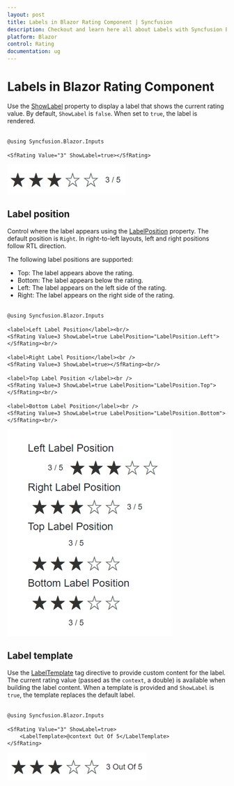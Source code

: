 ```yaml
---
layout: post
title: Labels in Blazor Rating Component | Syncfusion
description: Checkout and learn here all about Labels with Syncfusion Blazor Rating component in Blazor Server App and Blazor WebAssembly App.
platform: Blazor
control: Rating
documentation: ug
---
```


# Labels in Blazor Rating Component

Use the [ShowLabel](https://help.syncfusion.com/cr/blazor/Syncfusion.Blazor.Inputs.SfRating.html#Syncfusion_Blazor_Inputs_SfRating_ShowLabel) property to display a label that shows the current rating value. By default, `ShowLabel` is `false`. When set to `true`, the label is rendered.

```cshtml

@using Syncfusion.Blazor.Inputs

<SfRating Value="3" ShowLabel=true></SfRating>

```

![Blazor Rating component with Label](./images/blazor-rating-label.png)

## Label position

Control where the label appears using the [LabelPosition](https://help.syncfusion.com/cr/blazor/Syncfusion.Blazor.Inputs.SfRating.html#Syncfusion_Blazor_Inputs_SfRating_LabelPosition) property. The default position is `Right`. In right-to-left layouts, left and right positions follow RTL direction.

The following label positions are supported:

* Top: The label appears above the rating.
* Bottom: The label appears below the rating.
* Left: The label appears on the left side of the rating.
* Right: The label appears on the right side of the rating.

```cshtml

@using Syncfusion.Blazor.Inputs

<label>Left Label Position</label><br/>
<SfRating Value=3 ShowLabel=true LabelPosition="LabelPosition.Left"></SfRating><br/>

<label>Right Label Position</label><br />
<SfRating Value=3 ShowLabel=true></SfRating><br/>

<label>Top Label Position </label><br />
<SfRating Value=3 ShowLabel=true LabelPosition="LabelPosition.Top"></SfRating><br/>

<label>Bottom Label Position</label><br />
<SfRating Value=3 ShowLabel=true LabelPosition="LabelPosition.Bottom"></SfRating><br/>

```

![Blazor Rating component with different label positions](./images/blazor-rating-label-positions.png)


## Label template

Use the [LabelTemplate](https://help.syncfusion.com/cr/blazor/Syncfusion.Blazor.Inputs.SfRating.html#Syncfusion_Blazor_Inputs_SfRating_LabelTemplate) tag directive to provide custom content for the label. The current rating value (passed as the `context`, a double) is available when building the label content. When a template is provided and `ShowLabel` is `true`, the template replaces the default label.

```cshtml

@using Syncfusion.Blazor.Inputs

<SfRating Value="3" ShowLabel=true>
    <LabelTemplate>@context Out Of 5</LabelTemplate>
</SfRating>

```

![Blazor Rating component with Label template](./images/blazor-rating-label-template.png)